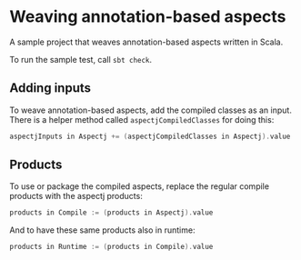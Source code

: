 # Weaving annotation-based aspects

A sample project that weaves annotation-based aspects written in Scala.

To run the sample test, call `sbt check`.


## Adding inputs

To weave annotation-based aspects, add the compiled classes as an input. There
is a helper method called `aspectjCompiledClasses` for doing this:

```scala
aspectjInputs in Aspectj += (aspectjCompiledClasses in Aspectj).value
```


## Products

To use or package the compiled aspects, replace the regular compile products
with the aspectj products:

```scala
products in Compile := (products in Aspectj).value
```

And to have these same products also in runtime:

```scala
products in Runtime := (products in Compile).value
```
